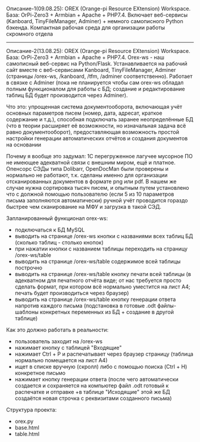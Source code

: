 Описание-1(09.08.25): OREX (Orange-pi Resource EXtension) Workspace. База: OrPi-Zero3 + Armbian + Apache + PHP7.4. Включает веб-сервисы (Kanboard, TinyFileManager, Adminer) + немного самописного Python бэкенда. Компактная рабочая среда для организации работы скромного отдела

---

Описание-2(13.08.25): OREX (Orange-pi Resource EXtension) Workspace. База: OrPi-Zero3 + Armbian + Apache + PHP7.4. Orex-ws - наш самописный веб-сервис на Python/Flask. Устанавливается на рабочий сайт вместе с веб-сервисами Kanboard, TinyFileManager, Adminer (страницы /orex-ws, /kanboard, /tfm, /adminer соответственно). Работает в связке с Adminer (пока не планируется чтобы сам orex-ws обладал полным функционалом для работы с БД; создание и редактирование таблиц БД будет производится через Adminer).

Что это: упрощенная система документооборота, включающая учёт основных параметров писем (номер, дата, адресат, краткое содержание и т.д.), способная подключать заранее неопределённые БД (что в теории расширяет её возможности, но изначальная задача всё равно документооборот), предоставляющая возможность простой настройки генерации автоматических отчётов и создания документов на основании

Почему я вообще это задумал: 1С перегруженное лагучее мусорное ПО не имеющее адекватной связи с внешним миром, ещё и платное. Опенсорс СЭДы типа Dolibarr, OpenDocMan были проверены и нормально не работают, т.к. сделаны именно для организации отсканированных документов в формате png или pdf. В нашем же случае нужна сортировка тысяч писем, и опытным путем установлено что с должной помощью пользователю (если 5 из 10 параметров письма заполняются автоматически) ручной учёт проводится гораздо быстрее чем сканирование на МФУ и загрузка в такой СЭД.

Запланированный функционал orex-ws:
- подключаться к БД MySQL 
- выводить на странице /orex-ws кнопки с названиями всех таблиц БД (сколько таблиц - столько кнопок)
- при нажатии кнопки с названием таблицы переходить на страницу /orex-ws/table
- выводить на странице /orex-ws/table содержимое всей таблицы построчно
- выводить на странице /orex-ws/table кнопку печати всей таблицы (в адекватном для печатного отчёта виде; от нас требуется просто сделать формат, при котором всё нормально уместится на лист А4; печать будет производиться через браузер)
- выводить на странице /orex-ws/table кнопку генерации ответа напротив каждого письма (подстановка в готовые .odt файлы-шаблоны конкретных переменных из БД + создание в другой таблице)

Как это должно работать в реальности:
- пользователь заходит на /orex-ws
- нажимает кнопку с таблицей "Входящие"
- нажимает Ctrl + P и распечатывает через браузер страницу (таблица нормально помещается на лист А4)
- ищет в списке вручную (скролл) либо с помощью поиска (Ctrl + H) конкретное письмо
- нажимает кнопку генерации ответа (после чего автоматически создается и сохраняется на компьютер файл .odt готовый к распечатке и отправке +в таблице "Исходящие" этой же БД создаётся новая строчка с реквизитами созданного письма)

Структура проекта:
- orex.py
- base.html
- table.html
